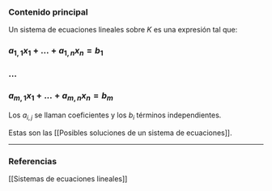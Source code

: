 ### Contenido principal

Un sistema de ecuaciones lineales sobre $K$ es una expresión tal que:

### $a_{1, 1}x_{1} + ... + a_{1, n}x_{n} = b_{1}$
### $...$
### $a_{m, 1}x_{1} + ... + a_{m, n}x_{n} = b_{m}$

Los $a_{i, j}$ se llaman coeficientes y los $b_{i}$ términos independientes.

Estas son las [[Posibles soluciones de un sistema de ecuaciones]].


--- 
### Referencias
[[Sistemas de ecuaciones lineales]]